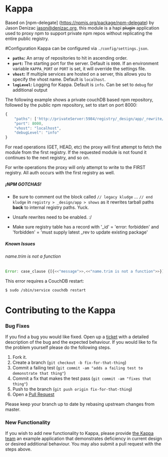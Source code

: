 Kappa
======

Based on [npm-delegate] (https://npmjs.org/package/npm-delegate) by Jason Denizac <jason@denizac.org>, this module
is a hapi ~~plugin~~ application used to proxy npm to support private npm repos without replicating the entire public registry.

#Configuration
Kappa can be configured via `./config/settings.json`.

- **`paths`:** An array of repositories to hit in ascending order.
- **`port`:** The starting port for the server. Default is `8000`. If an environment variable `KAPPA_PORT` or `PORT` is set, it will override the settings file.
- **`vhost`:** If multiple services are hosted on a server, this allows you to specify the vhost name. Default is `localhost`.
- **`logLevel`:** Logging for Kappa. Default is `info`. Can be set to `debug` for additional output

The following example shows a private couchDB based npm repository, followed by the public npm repository, set to start on port 8000:


```javascript
{
    "paths": ['http://privateServer:5984/registry/_design/app/_rewrite/', 'http://registry.npmjs.org/'],
    "port": 8000,
    "vhost": "localhost",
    "debugLevel": "info"
}
```

For read operations (GET, HEAD, etc) the proxy will first attempt to fetch the module from the first registry.
If the requested module is not found it continues to the next registry, and so on.

For write operations the proxy will only attempt to write to the FIRST registry. All auth occurs with the first registry as well.



##### **¡NPM GOTCHAS!**
- Be sure to comment out the block called `// legacy kludge` ... `// end kludge` in
`registry > _design/app > shows` as it rewrites tarball paths **back** to internal registry paths. Yuck.

- Unsafe rewrites need to be enabled. :/

- Make sure registry table has a record with '_id' = 'error: forbidden' and 'forbidden' = 'must supply latest _rev to update existing package'


##### Known Issues
###### name.trim is not a function
```javascript
Error: case_clause {[{<<"message">>,<<"name.trim is not a function">>}]}
```
This error requires a CouchDB restart:
```bash
$ sudo /sbin/service couchdb restart
```

# Contributing to the Kappa

### Bug Fixes

If you find a bug you would like fixed. Open up a [ticket](https://github.com/PayPal/kappa/issues/new) with a detailed description of the bug and the expected behaviour. If you would like to fix the problem yourself please do the following steps.

1. Fork it.
2. Create a branch (`git checkout -b fix-for-that-thing`)
3. Commit a failing test (`git commit -am "adds a failing test to demonstrate that thing"`)
3. Commit a fix that makes the test pass (`git commit -am "fixes that thing"`)
4. Push to the branch (`git push origin fix-for-that-thing`)
5. Open a [Pull Request](https://github.com/PayPal/kappa/pulls)

Please keep your branch up to date by rebasing upstream changes from master.

### New Functionality

If you wish to add new functionality to Kappa, please provide [the Kappa team](mailto:DL-PP-NodeJS-CoreTeam@paypal.com) an example application that demonstrates deficiency in current design or desired additional behaviour. You may also submit a pull request with the steps above.


